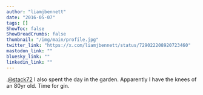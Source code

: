 ```yaml
---
author: "liamjbennett"
date: "2016-05-07"
tags: []
ShowToc: false
ShowBreadCrumbs: false
thumbnail: "/img/main/profile.jpg"
twitter_link: "https://x.com/liamjbennett/status/729022208920723460"
mastodon_link: ""
bluesky_link: ""
linkedin_link: ""
---
```


.[@stack72](https://x.com/stack72) I also spent the day in the garden. Apparently I have the knees of an 80yr old. Time for gin.

